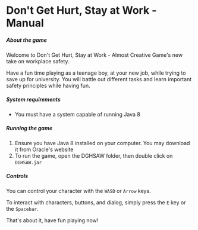# Don't Get Hurt, Stay at Work - Manual

##### About the game

Welcome to Don't Get Hurt, Stay at Work - Almost Creative Game's new take on workplace safety.

Have a fun time playing as a teenage boy, at your new job, while trying to save up for university. You will battle out different tasks and learn important safety principles while having fun.

##### System requirements

* You must have a system capable of running Java 8

##### Running the game

1. Ensure you have Java 8 installed on your computer. You may download it from Oracle's website
2. To run the game, open the DGHSAW folder, then double click on `DGHSAW.jar`

##### Controls

You can control your character with the `WASD` or `Arrow` keys.

To interact with characters, buttons, and dialog, simply press the `E` key or the `Spacebar`.

That's about it, have fun playing now!